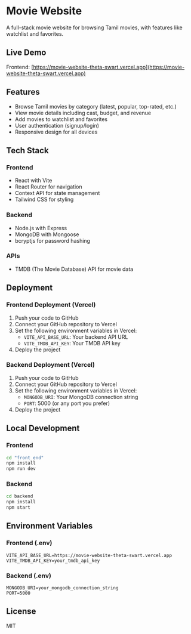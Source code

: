 # Movie Website

A full-stack movie website for browsing Tamil movies, with features like watchlist and favorites.

## Live Demo

Frontend: [https://movie-website-theta-swart.vercel.app](https://movie-website-theta-swart.vercel.app)

## Features

- Browse Tamil movies by category (latest, popular, top-rated, etc.)
- View movie details including cast, budget, and revenue
- Add movies to watchlist and favorites
- User authentication (signup/login)
- Responsive design for all devices

## Tech Stack

### Frontend
- React with Vite
- React Router for navigation
- Context API for state management
- Tailwind CSS for styling

### Backend
- Node.js with Express
- MongoDB with Mongoose
- bcryptjs for password hashing

### APIs
- TMDB (The Movie Database) API for movie data

## Deployment

### Frontend Deployment (Vercel)

1. Push your code to GitHub
2. Connect your GitHub repository to Vercel
3. Set the following environment variables in Vercel:
   - `VITE_API_BASE_URL`: Your backend API URL
   - `VITE_TMDB_API_KEY`: Your TMDB API key
4. Deploy the project

### Backend Deployment (Vercel)

1. Push your code to GitHub
2. Connect your GitHub repository to Vercel
3. Set the following environment variables in Vercel:
   - `MONGODB_URI`: Your MongoDB connection string
   - `PORT`: 5000 (or any port you prefer)
4. Deploy the project

## Local Development

### Frontend

```bash
cd "front end"
npm install
npm run dev
```

### Backend

```bash
cd backend
npm install
npm start
```

## Environment Variables

### Frontend (.env)

```
VITE_API_BASE_URL=https://movie-website-theta-swart.vercel.app
VITE_TMDB_API_KEY=your_tmdb_api_key
```

### Backend (.env)

```
MONGODB_URI=your_mongodb_connection_string
PORT=5000
```

## License

MIT
